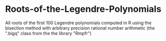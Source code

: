 # Roots-of-the-Legendre-Polynomials
All roots of the first 100 Legendre polynomials computed in R using the bisection method with arbitrary precision rational number arithmetic (the ".bigq" class from the the library "Rmpfr")
